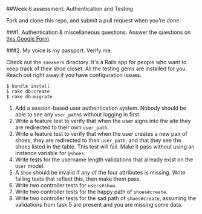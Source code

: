 ##Week 6 assessment: Authentication and Testing

Fork and clone this repo, and submit a pull request when you're done.

###1. Authentication & miscellaneous questions.
Answer the questions on [this Google Form](https://docs.google.com/forms/d/1pVvxqXfkNZ8OCbnA_mw-I1AkJ4wT6tdNi3q4FDpt31E/viewform?usp=send_form).

###2. My voice is my passport. Verify me.

Check out the `sneakers` directory. It's a Rails app for people who want to keep track of their shoe closet. All the testing gems are installed for you. Reach out right away if you have configuration issues.

```
$ bundle install
$ rake db:create
$ rake db:migrate
```

1. Add a session-based user authentication system. Nobody should be able to see any `user_path`s without logging in first.
2. Write a feature test to verify that when the user signs into the site they are redirected to their own `user_path`.
3. Write a feature test to verify that when the user creates a new pair of shoes, they are redirected to their `user_path`, and that they see the shoes listed in the table. This test will fail. Make it pass without using an instance variable for `@shoes`.
4. Write tests for the username length validations that already exist on the `User` model.
5. A `Shoe` should be invalid if any of the four attributes is missing. Write failing tests that reflect this, then make them pass.
6. Write two controller tests for `users#show`.
7. Write two controller tests for the happy path of `shoes#create`.
8. Write two controller tests for the sad path of `shoes#create`, assuming the validations from task 5 are present and you are missing some data.

